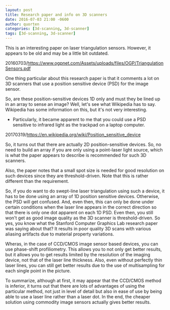 ```yaml
---
layout: post
title: Research paper and info on 3D scanners
date: 2016-07-03 21:00 -0600
author: quorten
categories: [3d-scanning, 3d-scanner]
tags: [3d-scanning, 3d-scanner]
---
```


This is an interesting paper on laser triangulation sensors.  However,
it appears to be old and may be a little bit outdated.

20160703/https://www.ogpnet.com/Assets/uploads/files/OGP/TriangulationSensors.pdf

One thing particular about this research paper is that it comments a
lot on 3D scanners that use a position sensitive device (PSD) for the
image sensor.

So, are these position-sensitive devices 1D only and must they be
lined up in an array to sense an image?  Well, let's see what
Wikipedia has to say.  Wikipedia has some information on this, but
it's not very interesting.

* Particularly, it became apparent to me that you could use a PSD
  sensitive to infrared light as the trackpad on a laptop computer.

20170319/https://en.wikipedia.org/wiki/Position_sensitive_device

So, it turns out that there are actually 2D position-sensitive
devices.  So, no need to build an array if you are only using a
point-laser light source, which is what the paper appears to describe
is recommended for such 3D scanners.

Also, the paper notes that a small spot size is needed for good
resolution on such devices since they are threshold-driven.  Note that
this is rather different than the requirement.

<!-- more -->

So, if you do want to do swept-line laser triangulation using such a
device, it has to be done using an array of 1D position sensitive
devices.  Otherwise, the PSD will get confused.  And, even then, this
can only be done under certain conditions when the laser line appears
in the correct direction so that there is only one dot apparent on
each 1D PSD.  Even then, you still won't get as good image quality as
the 3D scanner is threshold-driven.  So yes, you know what the
Stanford Computer Graphics Lab research paper was saying about that?
It results in poor quality 3D scans with various aliasing artifacts
due to material property variations.

Wheras, in the case of CCD/CMOS image sensor based devices, you can
use phase-shift profiliometry.  This allows you to not only get better
results, but it allows you to get results limited by the resolution of
the imaging device, not that of the laser line thickness.  Also, even
without perfectly thin laser lines, you can still get better results
due to the use of multisampling for each single point in the picture.

To summarize, although at first, it may appear that the CCD/CMOS
method is inferior, it turns out that there are lots of advantages of
using the particular method, not just in level of detail but also in
ease of use by being able to use a laser line rather than a laser dot.
In the end, the cheaper solution using commodity image sensors
actually gives better results.
